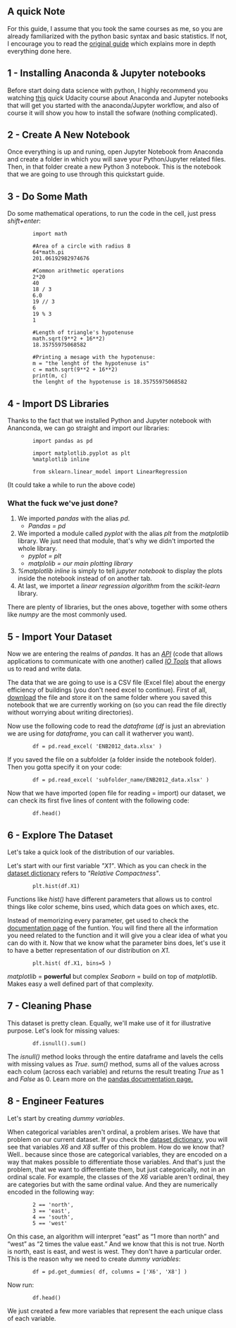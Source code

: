 ## A quick Note
For this guide, I assume that you took the same courses as me, so you are already familiarized with the python basic syntax and basic statistics. If not, I encourage you to read the [original guide](https://elitedatascience.com/python-quickstart) which explains more in depth everything done here. 

## 1 - Installing Anaconda & Jupyter notebooks
Before start doing data science with python, I highly recommend you watching [this](https://classroom.udacity.com/courses/ud1111) quick Udacity course about Anaconda and Jupyter notebooks that will get you started with the anaconda/Jupyter workflow, and also of course it will show you how to install the sofware (nothing complicated). 

## 2 - Create A New Notebook
Once everything is up and runing, open Jupyter Notebook from Anaconda and create a folder in which you will save your Python/Jupyter related files. Then, in that folder create a new Python 3 notebook. This is the notebook that we are going to use through this quickstart guide.

## 3 - Do Some Math
Do some mathematical operations, to run the code in the cell, just press *shift+enter*:
            
            import math
            
            #Area of a circle with radius 8 
            64*math.pi
            201.06192982974676
            
            #Common arithmetic operations
            2*20
            40
            18 / 3
            6.0
            19 // 3
            6
            19 % 3
            1
           
            #Length of triangle's hypotenuse 
            math.sqrt(9**2 + 16**2)
            18.35755975068582
            
            #Printing a mesage with the hypotenuse:
            m = "the lenght of the hypotenuse is"
            c = math.sqrt(9**2 + 16**2)
            print(m, c)
            the lenght of the hypotenuse is 18.35755975068582
    
## 4 - Import DS Libraries
Thanks to the fact that we installed Python and Jupyter notebook with Ananconda, we can go straight and import our libraries:

            import pandas as pd
 
            import matplotlib.pyplot as plt
            %matplotlib inline
 
            from sklearn.linear_model import LinearRegression
(It could take a while to run the above code)

### What the fuck we've just done?
 1. We imported *pandas* with the alias *pd*.
    * *Pandas = pd*
 2. We imported a module called *pyplot* with the alias *plt* from the *matplotlib* library. We just need that module, that's why we didn't imported the whole library.
    * *pyplot = plt*
    * *matplolib = our main plotting library*
 3. *%matplotlib inline* is simply to tell *jupyter notebook* to display the plots inside the notebook instead of on another tab.
 4. At last, we importet a *linear regression algorithm* from the *scikit-learn* library.
 
There are plenty of libraries, but the ones above, together with some others like *numpy* are the most commonly used.

## 5 - Import Your Dataset
Now we are entering the realms of *pandas*. It has an [*API*](https://medium.com/@perrysetgo/what-exactly-is-an-api-69f36968a41f) (code that allows applications to communicate with one another)  called [*IO Tools*](https://pandas.pydata.org/pandas-docs/stable/user_guide/io.html) that allows us to read and write data.

The data that we are going to use is a CSV file (Excel file) about the energy efficiency of buildings (you don't need excel to continue). First of all, [download](http://archive.ics.uci.edu/ml/machine-learning-databases/00242/ENB2012_data.xlsx) the file and store it on the same folder where you saved this notebook that we are currently working on (so you can read the file directly without worrying about writing directories). 

Now use the following code to read the *dataframe* (*df* is just an abreviation we are using for *dataframe*, you can call it watherver you want). 

            df = pd.read_excel( 'ENB2012_data.xlsx' )
            
If you saved the file on a subfolder (a folder inside the notebook folder). Then you gotta specify it on your code:
            
            df = pd.read_excel( 'subfolder_name/ENB2012_data.xlsx' )

Now that we have imported (open file for reading = import) our dataset, we can check its first five lines of content with the following code:
            
            df.head()
            
## 6 - Explore The Dataset
Let's take a quick look of the distribution of our variables. 

Let's start with our first variable *"X1"*. Which as you can check in the [dataset dictionary](http://archive.ics.uci.edu/ml/datasets/Energy+efficiency) refers to *"Relative Compactness"*.

            plt.hist(df.X1)

Functions like *hist()* have different parameters that allows us to control things like color scheme, bins used, which data goes on which axes, etc.

Instead of memorizing every parameter, get used to check the [documentation page](https://matplotlib.org/api/_as_gen/matplotlib.pyplot.hist.html) of the funtion. You will find there all the information you need related to the function and it will give you a clear idea of what you can do with it. 
Now that we know what the parameter bins does, let's use it to have a better representation of our distribution on *X1*.

            plt.hist( df.X1, bins=5 )

*matplotlib* = **powerful** but complex
*Seaborn* = build on top of *matplotlib*. Makes easy a well defined part of that complexity.  

## 7 - Cleaning Phase
This dataset is pretty clean. Equally, we'll make use of it for illustrative purpose. Let's look for missing values:
            
            df.isnull().sum()
           
The *isnull()* method looks through the entire dataframe and lavels the cells with missing values as *True*. *sum()* method, sums all of the values across each colum (across each variable) and returns the result treating *True* as 1 and *False* as 0. Learn more on the [pandas documentation page.](https://pandas.pydata.org/pandas-docs/version/0.20/generated/pandas.DataFrame.html)

## 8 - Engineer Features
Let's start by creating *dummy variables*.

When categorical variables aren't ordinal, a problem arises. We have that problem on our current dataset.
If you check the [dataset dictionary](http://archive.ics.uci.edu/ml/datasets/Energy+efficiency), you will see that variables *X6* and *X8* suffer of this problem. How do we know that? Well.. because since those are categorical variables, they are encoded on a way that makes possible to differentiate those variables. And that's just the problem, that we want to differentiate them, but just categorically, not in an ordinal scale. For example, the classes of the *X6* variable aren't ordinal, they are categories but with the same ordinal value. And they are numerically encoded in the following way:
            
            2 == 'north',
            3 == 'east',
            4 == 'south',
            5 == 'west'

On this case, an algorithm will interpret “east” as “1 more than north” and “west” as “2 times the value east.” And we know that this is not true. North is north, east is east, and west is west. They don't have a particular order. This is the reason why we need to create *dummy variables*:

            df = pd.get_dummies( df, columns = ['X6', 'X8'] )

Now run:
            
            df.head()

We just created a few more variables that represent the each unique class of each variable.
